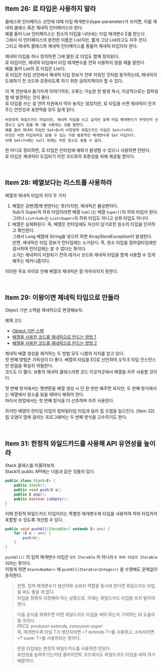 ## Item 26: 로 타입은 사용하지 말라

클래스와 인터페이스 선언에 대해 타입 매개변수(type-parameter)가 쓰이면, 이를 제네릭 클래스 혹은 제네릭 인터페이스라 한다.  
예를 들어 List 인터페이스는 원소의 타입을 나타내는 타입 매개변수 E를 받는다.  
그래서 이 인터페이스의 완전한 이름은 List<E>지만, 짧게 그냥 List라고도 자주 쓴다.  
그리고 제네릭 클래스와 제네릭 인터페이스를 통틀어 제네릭 타입이라 한다.

제네릭 타입을 하나 정의하면 그에 딸린 로 타입도 함께 정의된다.  
로 타입이란, 제네릭 타입에서 타입 매개변수를 전혀 사용하지 않을 때를 말한다.  
예를 들어 List<E>의 로 타입은 List다.  
로 타입은 타입 선언에서 제네릭 타입 정보가 전부 지워진 것처럼 동작하는데, 제네릭이 도래하기 전 코드와 호환되도록 하기 위한 궁여지책이라 할 수 있다.  

이 책 전반에서 줄기차게 이야기하듯, 오류는 가능한 한 발생 즉시, 이상적으로는 컴파일할 때 발견하는 것이 좋다.  
로 타입을 쓰는 걸 언어 차원에서 막아 놓지는 않았지만, 로 타입을 쓰면 제네릭이 안겨주는 안전성과 표현력을 모두 잃게 된다.

```
비한정적 와일드카드 타입이란, 제네릭 타입을 쓰고 싶지만 실제 타입 매개변수가 무엇인지 신경쓰고 싶지 않을 때 ?를 사용하는 것을 말한다.  
예를 들어 제네릭 타입인 Set<E>의 비한정적 와일드카드 타입은 Set<?>이다.
이것은 어떤 타입이라도 담을 수 있는 가장 범용적인 매개변수화 Set 타입이다.  
이때 Set<?>에는 null 외에는 어떤 원소도 넣을 수 없다.
```

한 마디로 정리하면, 로 타입은 런타임에 예외가 발생할 수 있으니 사용하면 안된다.  
로 타입은 제네릭이 도입되기 이전 코드와의 호환성을 위해 제공될 뿐이다.

<br/>

## Item 28: 배열보다는 리스트를 사용하라

배열과 제네릭 타입의 차이 두 가지
1. 배열은 공변(함께 변한다는 뜻)이지만, 제네릭은 불공변이다.  
Sub가 Super의 하위 타입이라면 배열 `Sub[]`는 배열 `Super[]`의 하위 타입이 된다.  
그러나 `List<Sub>`는 `List<Super>`의 하위 타입도 아니고 상위 타입도 아니다.
2. 배열은 실체화된다. 즉, 배열은 런타임에도 자신이 담기로한 원소의 타입을 인지하고 확인한다.  
그래서 Long 배열에 String을 넣으려 하면 ArrayStoreException이 발생한다.  
반면, 제네릭은 타입 정보가 런타임에는 소거된다. 즉, 원소 타입을 컴파일타임에만 검사하며 런타임에는 알 수 없다는 뜻이다.  
소거는 제네릭이 지원되기 전의 레거시 코드와 제네릭 타입을 함께 사용할 수 있게 해주는 메커니즘이다.

이러한 주요 차이로 인해 배열과 제네릭은 잘 어우러지지 못한다.  

<br/>

## Item 29: 이왕이면 제네릭 타입으로 만들라

Object 기반 스택을 제네릭으로 변경해보자.

예제 코드
- [Object 기반 스택](ObjectStack.java)
- [배열을 사용한 코드를 제네릭으로 만드는 방법 1](GenericStack1.java)
- [배열을 사용한 코드를 제네릭으로 만드는 방법 2](GenericStack2.java)

제네릭 배열 생성을 제거하는 두 방법 모두 나름의 지지를 얻고 있다.  
첫 번째 방법은 가독성이 더 좋다. 배열의 타입을 E[]로 선언하여 오직 E 타입 인스턴스만 받음을 확실히 어필한다.  
코드도 더 짧다. 보통의 제네릭 클래스라면 코드 이곳저곳에서 배열을 자주 사용할 것이다.  

첫 번째 방식에서는 형변환을 배열 생성 시 단 한 번만 해주면 되지만, 두 번째 방식에서는 배열에서 원소를 읽을 때마다 해줘야 한다.  
따라서 현업에서는 첫 번째 방식을 더 선호하며 자주 사용한다.  

하지만 배열의 런타임 타입이 컴파일타임 타입과 달라 힙 오염을 일으킨다. (Item 32)  
힙 오염이 맘에 걸리는 프로그래머는 두 번째 방식을 고수하기도 한다.

<br/>

## Item 31: 한정적 와일드카드를 사용해 API 유연성을 높이라

Stack 클래스를 떠올려보자.  
Stack의 public API에는 다음과 같은 것들이 있다.

```java
public class Stack<E> {
	public Stack();
	public void push(E e);
	public E pop();
	public boolean isEmpty();
}
```

이때 한정적 와일드카드 타입이라는 특별한 매개변수화 타입을 사용하여 하위 타입까지 포함할 수 있도록 개선할 수 있다.
```java
public void pushAll(Iterable<? extends E> src) {
	for (E e : src) {
		push(e);
	}
}
```

`pushAll()` 의 입력 매개변수 타입은 `E의 Iterable` 이 아니라 `E 하위 타입의 Iterable` 이라는 뜻이다.  
이렇게 하면 `Stack<Number>` 에 `pushAll(Iterable<Integer>)` 을 수행해도 문제없이 동작한다.

> 한편, 입력 매개변수가 생산자와 소비자 역할을 동시에 한다면 와일드카드 타입을 써도 좋을 게 없다.  
> 타입을 정확히 지정해야 하는 상황으로, 이때는 와일드카드 타입을 쓰지 말아야 한다.  

> 다음 공식을 외워두면 어떤 와일드카드 타입을 써야 하는지 기억하는 데 도움이 될 것이다.  
> _PECS: producer-extends, consumer-super_  
> 즉, 매개변수화 타입 T가 생산자라면 <? extends T>를 사용하고, 소비자라면 <? super T>를 사용하라는 뜻이다.

> 반환 타입에는 한정적 와일드카드를 사용하면 안된다.  
> 유연성을 높여주기는커녕 클라이언트 코드에서도 와일드카드 타입을 써야 하기 때문이다.
